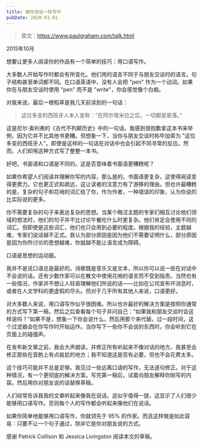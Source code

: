 ```yaml
---
title: 像你说话一样写作
pubDate: 2020-01-01
---
```


> 原文：https://www.paulgraham.com/talk.html 

            
2015年10月

想要让更多人阅读你的作品有一个简单的技巧：用口语写作。

大多数人开始写作时都会有所变化。他们用的语言不同于与朋友交谈时的语言。句子结构甚至单词都不同。在口语英语中，没有人会把 "pen" 作为一个动词。如果你在与朋友交谈时使用 "pen" 而不是 "write"，你会感觉像个白痴。

对我来说，最后一根稻草是我几天前读到的一句话：

> 这位多变的西班牙人本人宣称：“在阿尔塔米拉之后，一切都是衰落。”

这是尼尔·奥利弗的《古代不列颠历史》中的一句话。我感到很抱歉拿这本书来举例，因为它并不比其他书更糟。但想象一下，当你与朋友交谈时称毕加索为 "这位多变的西班牙人"。即使是这样的一句话在对话中也会引起不同寻常的反应。然而，人们却用这种方式写了整整一本书。

好吧，书面语和口语是不同的。这是否意味着书面语更糟糕呢？

如果你希望人们阅读并理解你写的内容，那么是的。书面语更复杂，这使得阅读变得更费力。它也更正式和疏远，这让读者的注意力有了游移的理由。但也许最糟糕的是，复杂的句子和花哨的词汇给了你，作为作者，一种错误的印象，认为你说的比实际说的更多。

你不需要复杂的句子来表达复杂的思想。当某个晦涩主题的专家们相互讨论他们领域的想法时，他们的句子并不比讨论午餐吃什么时更复杂。他们肯定会使用不同的词汇。但即使是这些词汇，他们也只会用到必要的程度。根据我的经验，主题越难，专家们说话越不正式。我认为部分原因是因为他们不需要证明什么，部分原因是因为你所讨论的思想越难，你就越不能让语言成为障碍。

口语是思想的运动服。

我并不是说口语总是最好的。诗歌既是音乐又是文本，所以你可以说一些在对话中不会说的话。还有少数作家可以在散文中使用花哨的语言而不受到指责。当然也有一些情况，作家并不想让人轻易理解他们所说的话——比如在公司宣布坏消息时，或者在人文学科的更虚假的尽头。但对于几乎所有其他人来说，口语更好。

对大多数人来说，用口语写作似乎很困难。所以也许最好的解决方案是按照你通常的方式写下第一稿，然后之后查看每个句子并问自己：“如果我和朋友交谈时会这样说吗？”如果不是，想象一下你会说什么，然后用那个来代替。过一段时间，这个过滤器会在你写作时开始运作。当你写下一些你不会说的东西时，你会听到它在页面上的碰撞声。

在发布新文章之前，我会大声朗读，并修正所有听起来不像对话的地方。我甚至会修正那些在音韵上有点尴尬的地方；我不知道这是否有必要，但也不会花费太多。

这个技巧可能并不总是足够。我见过一些远离口语的写作，无法逐句修正。对于这种情况，有一个更彻底的解决方案。写完第一稿后，试着向朋友解释你刚写的内容。然后用你对朋友说的话替换草稿。

人们经常告诉我我的文章听起来像我在说话。这似乎值得一提，这显示了人们很少能够用口语写作。否则每个人的写作都会听起来像他们在说话。

如果你简单地能够用口语写作，你就领先于 95% 的作家。而且这样做是如此容易：只要不让一个句子通过，除非它是你对朋友说的方式。

感谢 Patrick Collison 和 Jessica Livingston 阅读本文的草稿。
